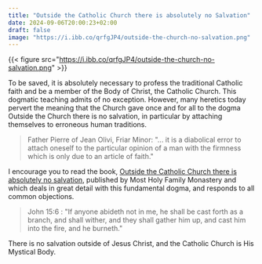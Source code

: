 ```yaml
---
title: "Outside the Catholic Church there is absolutely no Salvation"
date: 2024-09-06T20:00:23+02:00
draft: false
image: "https://i.ibb.co/qrfgJP4/outside-the-church-no-salvation.png"
---
```


{{< figure src="https://i.ibb.co/qrfgJP4/outside-the-church-no-salvation.png" >}}

To be saved, it is absolutely necessary to profess the traditional Catholic faith and be a member of the Body of Christ, the Catholic Church. This dogmatic teaching admits of no exception. However, many heretics today pervert the meaning that the Church gave once and for all to the dogma Outside the Church there is no salvation, in particular by attaching themselves to erroneous human traditions.

> Father Pierre of Jean Olivi, Friar Minor: "... it is a diabolical error to attach oneself to the particular opinion of a man with the firmness which is only due to an article of faith."

I encourage you to read the book, [Outside the Catholic Church there is absolutely no salvation](https://vaticancatholic.com/outside-the-church-there-is-no-salvation/), published by Most Holy Family Monastery and which deals in great detail with this fundamental dogma, and responds to all common objections.

> John 15:6 : "If anyone abideth not in me, he shall be cast forth as a branch, and shall wither, and they shall gather him up, and cast him into the fire, and he burneth."

There is no salvation outside of Jesus Christ, and the Catholic Church is His Mystical Body.
